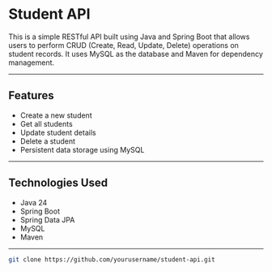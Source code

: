 # Student API

This is a simple RESTful API built using Java and Spring Boot that allows users to perform CRUD (Create, Read, Update, Delete) operations on student records. It uses MySQL as the database and Maven for dependency management.

---

## Features

- Create a new student
- Get all students
- Update student details
- Delete a student
- Persistent data storage using MySQL

---

## Technologies Used

- Java 24
- Spring Boot
- Spring Data JPA
- MySQL
- Maven

---


   ```bash
   git clone https://github.com/yourusername/student-api.git
